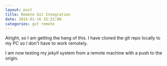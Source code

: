 ```yaml
---
layout: post
title: Remote Git Integration
date: 2015-01-16 15:23:00
categories: git remote
---
```

Alright, so I am getting the hang of this.  I have cloned the git repo locally to my PC so I don't have to work remotely.

I am now testing my _jekyll_ system from a remote machine with a push to the origin.
